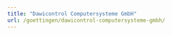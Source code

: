 ```yaml
---
title: "Dawicontrol Computersysteme GmbH"
url: /goettingen/dawicontrol-computersysteme-gmbh/
---
```

